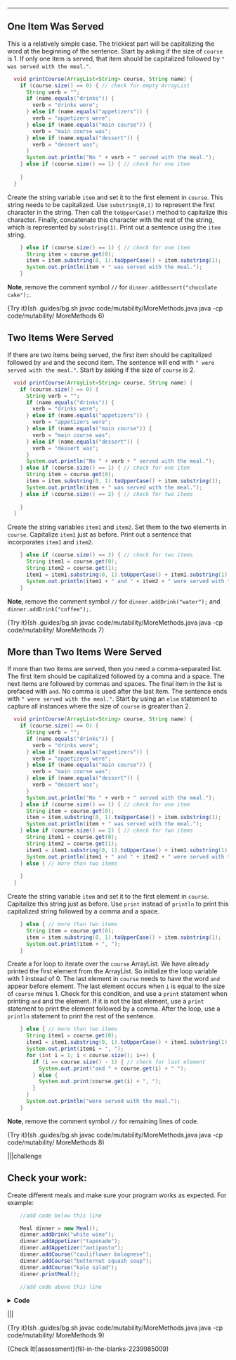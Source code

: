 ----------

## One Item Was Served

This is a relatively simple case. The trickiest part will be capitalizing the word at the beginning of the sentence. Start by asking if the size of `course` is 1. If only one item is served, that item should be capitalized followed by `" was served with the meal."`.

```java
  void printCourse(ArrayList<String> course, String name) {
    if (course.size() == 0) { // check for empty ArrayList
      String verb = "";
      if (name.equals("drinks")) {
        verb = "drinks were";
      } else if (name.equals("appetizers")) {
        verb = "appetizers were";
      } else if (name.equals("main course")) {
        verb = "main course was";
      } else if (name.equals("dessert")) {
        verb = "dessert was";
      }
      System.out.println("No " + verb + " served with the meal.");
    } else if (course.size() == 1) { // check for one item
      
    }
  }
```

Create the string variable `item` and set it to the first element in `course`. This string needs to be capitalized. Use `substring(0,1)` to represent the first character in the string. Then call the `toUpperCase()` method to capitalize this character. Finally, concatenate this character with the rest of the string, which is represented by `substring(1)`. Print out a sentence using the `item` string.

```java
    } else if (course.size() == 1) { // check for one item
      String item = course.get(0);
      item = item.substring(0, 1).toUpperCase() + item.substring(1);
      System.out.println(item + " was served with the meal.");
    }
```

**Note**, remove the comment symbol `//` for `dinner.addDessert("chocolate cake");`.

{Try it}(sh .guides/bg.sh javac code/mutability/MoreMethods.java java -cp code/mutability/ MoreMethods 6)

## Two Items Were Served

If there are two items being served, the first item should be capitalized followed by `and` and the second item. The sentence will end with `" were served with the meal."`. Start by asking if the size of `course` is 2.

```java
  void printCourse(ArrayList<String> course, String name) {
    if (course.size() == 0) {
      String verb = "";
      if (name.equals("drinks")) {
        verb = "drinks were";
      } else if (name.equals("appetizers")) {
        verb = "appetizers were";
      } else if (name.equals("main course")) {
        verb = "main course was";
      } else if (name.equals("dessert")) {
        verb = "dessert was";
      }
      System.out.println("No " + verb + " served with the meal.");
    } else if (course.size() == 1) { // check for one item
      String item = course.get(0);
      item = item.substring(0, 1).toUpperCase() + item.substring(1);
      System.out.println(item + " was served with the meal.");
    } else if (course.size() == 2) { // check for two items
      
    }
  }
```

Create the string variables `item1` and `item2`. Set them to the two elements in `course`. Capitalize `item1` just as before. Print out a sentence that incorporates `item1` and `item2`.

```java
    } else if (course.size() == 2) { // check for two items
      String item1 = course.get(0);
      String item2 = course.get(1);
      item1 = item1.substring(0, 1).toUpperCase() + item1.substring(1);
      System.out.println(item1 + " and " + item2 + " were served with the meal.");
    }
```

**Note**, remove the comment symbol `//` for `dinner.addDrink("water");` and `dinner.addDrink("coffee");`.

{Try it}(sh .guides/bg.sh javac code/mutability/MoreMethods.java java -cp code/mutability/ MoreMethods 7)

## More than Two Items Were Served

If more than two items are served, then you need a comma-separated list. The first item should be capitalized followed by a comma and a space. The next items are followed by commas and spaces. The final item in the list is prefaced with `and`. No comma is used after the last item. The sentence ends with `" were served with the meal."`. Start by using an `else` statement to capture all instances where the size of `course` is greater than 2.

```java
  void printCourse(ArrayList<String> course, String name) {
    if (course.size() == 0) {
      String verb = "";
      if (name.equals("drinks")) {
        verb = "drinks were";
      } else if (name.equals("appetizers")) {
        verb = "appetizers were";
      } else if (name.equals("main course")) {
        verb = "main course was";
      } else if (name.equals("dessert")) {
        verb = "dessert was";
      }
      System.out.println("No " + verb + " served with the meal.");
    } else if (course.size() == 1) { // check for one item
      String item = course.get(0);
      item = item.substring(0, 1).toUpperCase() + item.substring(1);
      System.out.println(item + " was served with the meal.");
    } else if (course.size() == 2) { // check for two items
      String item1 = course.get(0);
      String item2 = course.get(1);
      item1 = item1.substring(0, 1).toUpperCase() + item1.substring(1);
      System.out.println(item1 + " and " + item2 + " were served with the meal.");
    } else { // more than two items
      
    }
  }
```

Create the string variable `item` and set it to the first element in `course`. Capitalize this string just as before. Use `print` instead of `println` to print this capitalized string followed by a comma and a space.

```java
    } else { // more than two items
      String item = course.get(0);
      item = item.substring(0, 1).toUpperCase() + item.substring(1);
      System.out.print(item + ", ");
    }
```

Create a for loop to iterate over the `course` ArrayList. We have already printed the first element from the ArrayList. So initialize the loop variable with 1 instead of 0. The last element in `course` needs to have the word `and` appear before element. The last element occurs when `i` is equal to the size of `course` minus 1. Check for this condition, and use a `print` statement when printing `and` and the element. If it is not the last element, use a `print` statement to print the element followed by a comma. After the loop, use a `println` statement to print the rest of the sentence.

```java
    } else { // more than two items
      String item1 = course.get(0);
      item1 = item1.substring(0, 1).toUpperCase() + item1.substring(1);
      System.out.print(item1 + ", ");
      for (int i = 1; i < course.size(); i++) {
        if (i == course.size() - 1) { // check for last element
          System.out.print("and " + course.get(i) + " ");
        } else {
          System.out.print(course.get(i) + ", ");
        }
      }
      System.out.println("were served with the meal.");
    }
```

**Note**, remove the comment symbol `//` for remaining lines of code.

{Try it}(sh .guides/bg.sh javac code/mutability/MoreMethods.java java -cp code/mutability/ MoreMethods 8)

|||challenge
## Check your work:
Create different meals and make sure your program works as expected. For example:

```java
    //add code below this line

    Meal dinner = new Meal();
    dinner.addDrink("white wine");
    dinner.addAppetizer("tapenade");
    dinner.addAppetizer("antipasto");
    dinner.addCourse("cauliflower bolognese");
    dinner.addCourse("butternut squash soup");
    dinner.addCourse("kale salad");
    dinner.printMeal();
    
    //add code above this line
```

<details>
  <summary><strong>Code</strong></summary>
  
  ```java
  import java.util.ArrayList;

  //add class definitions below this line

  class Meal {
    ArrayList<String> drinks = new ArrayList<String>();
    ArrayList<String> appetizers = new ArrayList<String>();
    ArrayList<String> mainCourse = new ArrayList<String>();
    ArrayList<String> dessert = new ArrayList<String>();

    void addDrink(String d) {
      drinks.add(d);
    }

    void addAppetizer(String a) {
      appetizers.add(a);
    }

    void addCourse(String c) {
      mainCourse.add(c);
    }

    void addDessert(String d) {
      dessert.add(d);
    }

    void printMeal() {
      printCourse(drinks, "drinks");
      printCourse(appetizers, "appetizers");
      printCourse(mainCourse, "main course");
      printCourse(dessert, "dessert");
    }

    void printCourse(ArrayList<String> course, String name) {
      if (course.size() == 0) {
        String verb = "";
        if (name.equals("drinks")) {
          verb = "drinks were";
        } else if (name.equals("appetizers")) {
          verb = "appetizers were";
        } else if (name.equals("main course")) {
          verb = "main course was";
        } else if (name.equals("dessert")) {
          verb = "dessert was";
        }
        System.out.println("No " + verb + " served with the meal.");
      } else if (course.size() == 1) { // check for one item
        String item = course.get(0);
        item = item.substring(0, 1).toUpperCase() + item.substring(1);
        System.out.println(item + " was served with the meal.");
      } else if (course.size() == 2) { // check for two items
        String item1 = course.get(0);
        String item2 = course.get(1);
        item1 = item1.substring(0, 1).toUpperCase() + item1.substring(1);
        System.out.println(item1 + " and " + item2 + " were served with the meal.");
      } else { // more than two items
        String item1 = course.get(0);
        item1 = item1.substring(0, 1).toUpperCase() + item1.substring(1);
        System.out.print(item1 + ", ");
        for (int i = 1; i < course.size(); i++) {
          if (i == course.size() - 1) {
            System.out.print("and " + course.get(i) + " ");
          } else {
            System.out.print(course.get(i) + ", ");
          }
        }
        System.out.println("were served with the meal.");
      }
    }
  }

  //add class definitions above this line

  public class MoreMethods {  
    public static void main(String[] args) {

      //add code below this line

      Meal dinner = new Meal();
      dinner.addDrink("white wine");
      dinner.addAppetizer("tapenade");
      dinner.addAppetizer("antipasto");
      dinner.addCourse("cauliflower bolognese");
      dinner.addCourse("butternut squash soup");
      dinner.addCourse("kale salad");
      dinner.printMeal();

      //add code above this line
    }
  }
  ```
  
</details>

|||

{Try it}(sh .guides/bg.sh javac code/mutability/MoreMethods.java java -cp code/mutability/ MoreMethods 9)

{Check It!|assessment}(fill-in-the-blanks-2239985009)
